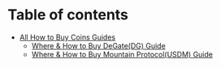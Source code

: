 # Table of contents

* [All How to Buy Coins Guides](README.md)
  * [Where & How to Buy DeGate(DG) Guide](all-how-to-buy-coins-guides/where-and-how-to-buy-degate-dg-guide.md)
  * [Where & How to Buy Mountain Protocol(USDM) Guide](all-how-to-buy-coins-guides/where-and-how-to-buy-mountain-protocol-usdm-guide.md)
